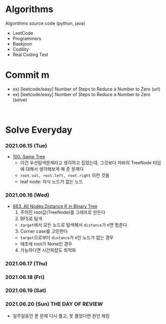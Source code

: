 # Algorithms
Algorithms source code (python, java)

- LeetCode
- Programmers
- Baekjoon
- Codility
- Real Coding Test

# Commit m
- ex) [leetcode/easy] Number of Steps to Reduce a Number to Zero (url)
- ex) [leetcode/easy] Number of Steps to Reduce a Number to Zero (solve)
<br>

# Solve Everyday

### 2021.06.15 (Tue)
- [100. Same Tree](https://leetcode.com/problems/same-tree/)
  - 이건 우선탐색문제라고 생각하고 집었는데, 그것보다 자바의 TreeNode 타입에 대해서 생각해보게 해 준 문제다 
  - `root.val, root.left, root.right` 이런 것들 
  - leaf node: 자식 노드가 없는 노드

### 2021.06.16 (Wed)
- [863. All Nodes Distance K in Binary Tree](https://leetcode.com/problems/all-nodes-distance-k-in-binary-tree/)
  1. 주어진 root값(TreeNode)를 그래프로 만든다
  2. BFS로 탐색
    - `target`에서 모든 노드로 탐색해서 `distance`가 `K`면 멈춘다
  3. Corner case를 고민한다
    - `target`으로부터 `distance`가 `K`인 노드가 없는 경우
    - 애초에 root가 None인 경우
  4. 가능하다면 시간복잡도 최적화

### 2021.06.17 (Thu)

### 2021.06.18 (Fri)

### 2021.06.19 (Sat)

### 2021.06.20 (Sun) THE DAY OF REVIEW
- 일주일동안 푼 문제 다시 풀고, 못 풀었다면 원인 체킹
